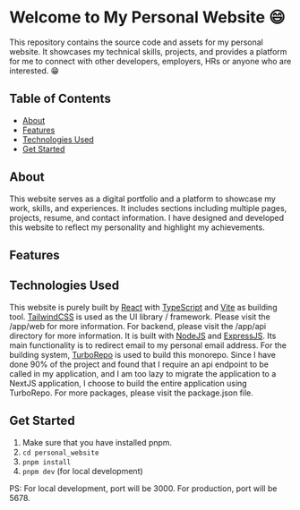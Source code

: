 # Welcome to My Personal Website :smile:

This repository contains the source code and assets for my personal website.
It showcases my technical skills, projects, and provides a platform for me to connect with other developers, employers, HRs or anyone who are interested. :grin:

## Table of Contents

- [About](#about)
- [Features](#features)
- [Technologies Used](#technologies-used)
- [Get Started](#get-started)

## About

This website serves as a digital portfolio and a platform to showcase my work, skills, and experiences. It includes sections including multiple pages, projects, resume, and contact information. I have designed and developed this website to reflect my personality and highlight my achievements.

## Features

## Technologies Used

This website is purely built by [React](https://react.dev/) with [TypeScript](https://www.typescriptlang.org/) and [Vite](https://vitejs.dev/) as building tool. [TailwindCSS](https://tailwindcss.com/) is used as the UI library / framework. Please visit the /app/web for more information.
For backend, please visit the /app/api directory for more information. It is built with [NodeJS](https://nodejs.org/en) and [ExpressJS](https://expressjs.com/). Its main functionality is to redirect email to my personal email address.
For the building system, [TurboRepo](https://turbo.build/repo) is used to build this monorepo. Since I have done 90% of the project and found that I require an api endpoint to be called in my application, and I am too lazy to migrate the application to a NextJS application, I choose to build the entire application using TurboRepo.
For more packages, please visit the package.json file.

## Get Started

1. Make sure that you have installed pnpm.
2. ```cd personal_website```
3. ```pnpm install```
4. ```pnpm dev``` (for local development)

PS: 
For local development, port will be 3000.
For production, port will be 5678.